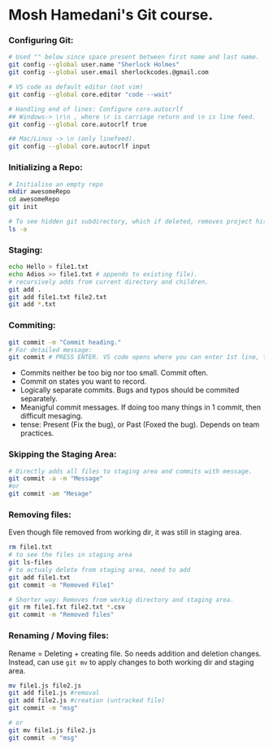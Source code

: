 # Mosh Hamedani's Git course.

### Configuring Git:
```bash 
# Used "" below since space present between first name and last name.
git config --global user.name "Sherlock Holmes"
git config --global user.email sherlockcodes.@gmail.com

# VS code as default editor (not vim)
git config --global core.editor "code --wait"

# Handling end of lines: Configure core.autocrlf
## Windows-> \r\n , where \r is carriage return and \n is line feed.
git config --global core.autocrlf true

## Mac/Linus -> \n (only linefeed).
git config --global core.autocrlf input
```

### Initializing a Repo:
```bash
# Initialise an empty repo
mkdir awesomeRepo
cd awesomeRepo
git init

# To see hidden git subdirectory, which if deleted, removes project history.
ls -a 
```

### Staging:
```bash
echo Hello > file1.txt
echo Adios >> file1.txt # appends to existing file).
# recursively adds from current directory and children.
git add .
git add file1.txt file2.txt
git add *.txt
```

### Commiting:
```bash
git commit -m "Commit heading."
# For detailed message:
git commit # PRESS ENTER. VS code opens where you can enter 1st line, then leave a line empty and then type detailed message from thrid line onwards.
```
- Commits neither be too big nor too small. Commit often.
- Commit on states you want to record.
- Logically separate  commits. Bugs and typos should be commited separately.
- Meanigful commit messages. If doing too many things in 1 commit, then difficult mesaging.
- tense: Present (Fix the bug), or Past (Foxed the bug). Depends on team practices.

### Skipping the Staging Area:
```bash
# Directly adds all files to staging area and commits with message.
git commit -a -m "Message"
#or
git commit -am "Mesage"
```

### Removing files:
Even though file removed from working dir, it was still in staging area.
```bash
rm file1.txt
# to see the files in staging area
git ls-files 
# to actualy delete from staging area, need to add
git add file1.txt
git commit -m "Removed File1"

# Shorter way: Removes from workig directory and staging area.
git rm file1.fxt file2.txt *.csv
git commit -m "Removed files"
```

### Renaming / Moving files:
Rename = Deleting + creating file. So needs addition and deletion changes. Instead, can use `git mv` to apply changes to both working dir and staging area.
```bash
mv file1.js file2.js
git add file1.js #removal
git add file2.js #creation (untracked file)
git commit -m "msg"

# or 
git mv file1.js file2.js
git commit -m "msg"
```